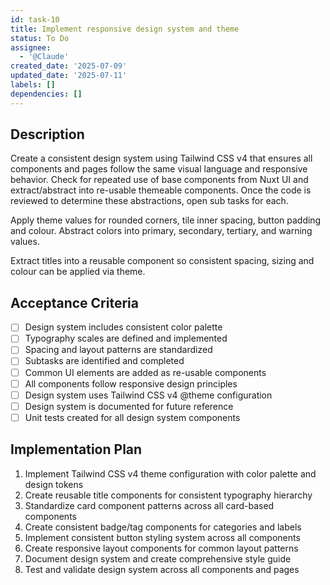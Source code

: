 ```yaml
---
id: task-10
title: Implement responsive design system and theme
status: To Do
assignee:
  - '@Claude'
created_date: '2025-07-09'
updated_date: '2025-07-11'
labels: []
dependencies: []
---
```


## Description

Create a consistent design system using Tailwind CSS v4 that ensures all components and pages follow the same visual 
language and responsive behavior. Check for repeated use of base components from Nuxt UI and extract/abstract into re-usable
themeable components. Once the code is reviewed to determine these abstractions, open sub tasks for each.

Apply theme values for rounded corners, tile inner spacing, button padding and colour. Abstract colors into primary, 
secondary, tertiary, and warning values.

Extract titles into a reusable component so consistent spacing, sizing and colour can be applied via theme.

## Acceptance Criteria

- [ ] Design system includes consistent color palette
- [ ] Typography scales are defined and implemented
- [ ] Spacing and layout patterns are standardized
- [ ] Subtasks are identified and completed
- [ ] Common UI elements are added as re-usable components
- [ ] All components follow responsive design principles
- [ ] Design system uses Tailwind CSS v4 @theme configuration
- [ ] Design system is documented for future reference
- [ ] Unit tests created for all design system components
## Implementation Plan

1. Implement Tailwind CSS v4 theme configuration with color palette and design tokens
2. Create reusable title components for consistent typography hierarchy
3. Standardize card component patterns across all card-based components
4. Create consistent badge/tag components for categories and labels
5. Implement consistent button styling system across all components
6. Create responsive layout components for common layout patterns
7. Document design system and create comprehensive style guide
8. Test and validate design system across all components and pages
